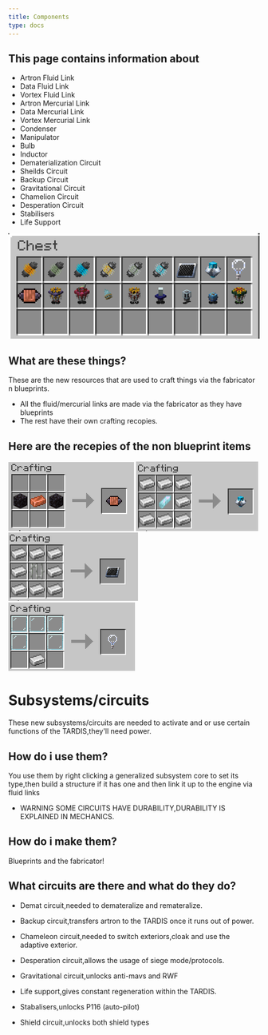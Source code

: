 ```yaml
---
title: Components
type: docs
---
```

## This page contains information about
* Artron Fluid Link
* Data Fluid Link
* Vortex Fluid Link
* Artron Mercurial Link
* Data Mercurial Link
* Vortex Mercurial Link
* Condenser
* Manipulator
* Bulb
* Inductor
* Dematerialization Circuit
* Sheilds Circuit
* Backup Circuit
* Gravitational Circuit
* Chamelion Circuit
* Desperation Circuit
* Stabilisers
* Life Support
  
 ![stuff](images/resourcesall.png)
## What are these things?

These are the new resources that are used to craft things via the fabricator n blueprints.
* All the fluid/mercurial links are made via the fabricator as they have blueprints
* The rest have their own crafting recopies.

## Here are the recepies of the non blueprint items

![inductor recepie](images/ind.png)
![manip recepie](images/manip.png)
![condenser recepie](images/cond.png)
![bulb recepie](images/bulb.png)


# Subsystems/circuits

These new subsystems/circuits are needed to activate and or use certain functions of the TARDIS,they'll need power.

## How do i use them?

You use them by right clicking a generalized subsystem core to set its type,then build a structure if it has one and then link it up to the engine via fluid links

* WARNING SOME CIRCUITS HAVE DURABILITY,DURABILITY IS EXPLAINED IN MECHANICS.

## How do i make them?

Blueprints and the fabricator!

## What circuits are there and what do they do?

* Demat circuit,needed to demateralize and remateralize.

* Backup circuit,transfers artron to the TARDIS once it runs out of power.

* Chameleon circuit,needed to switch exteriors,cloak and use the adaptive exterior.

* Desperation circuit,allows the usage of siege mode/protocols.

* Gravitational circuit,unlocks anti-mavs and RWF

* Life support,gives constant regeneration within the TARDIS.

* Stabalisers,unlocks P116 (auto-pilot)

* Shield circuit,unlocks both shield types
